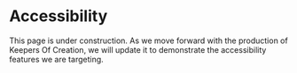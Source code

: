 # Accessibility

This page is under construction.  As we move forward with the production of Keepers Of Creation, we will update it to demonstrate the accessibility features we are targeting.
